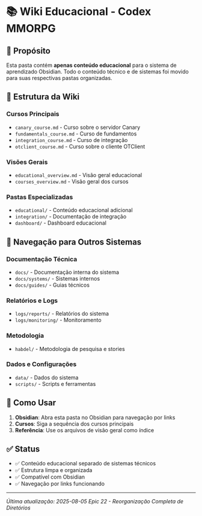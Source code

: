 # 📚 Wiki Educacional - Codex MMORPG

## 🎯 **Propósito**
Esta pasta contém **apenas conteúdo educacional** para o sistema de aprendizado Obsidian. Todo o conteúdo técnico e de sistemas foi movido para suas respectivas pastas organizadas.

## 📁 **Estrutura da Wiki**

### **Cursos Principais**
- `canary_course.md` - Curso sobre o servidor Canary
- `fundamentals_course.md` - Curso de fundamentos
- `integration_course.md` - Curso de integração
- `otclient_course.md` - Curso sobre o cliente OTClient

### **Visões Gerais**
- `educational_overview.md` - Visão geral educacional
- `courses_overview.md` - Visão geral dos cursos

### **Pastas Especializadas**
- `educational/` - Conteúdo educacional adicional
- `integration/` - Documentação de integração
- `dashboard/` - Dashboard educacional

## 🔗 **Navegação para Outros Sistemas**

### **Documentação Técnica**
- `docs/` - Documentação interna do sistema
- `docs/systems/` - Sistemas internos
- `docs/guides/` - Guias técnicos

### **Relatórios e Logs**
- `logs/reports/` - Relatórios do sistema
- `logs/monitoring/` - Monitoramento

### **Metodologia**
- `habdel/` - Metodologia de pesquisa e stories

### **Dados e Configurações**
- `data/` - Dados do sistema
- `scripts/` - Scripts e ferramentas

## 📖 **Como Usar**
1. **Obsidian**: Abra esta pasta no Obsidian para navegação por links
2. **Cursos**: Siga a sequência dos cursos principais
3. **Referência**: Use os arquivos de visão geral como índice

## ✅ **Status**
- ✅ Conteúdo educacional separado de sistemas técnicos
- ✅ Estrutura limpa e organizada
- ✅ Compatível com Obsidian
- ✅ Navegação por links funcionando

---
*Última atualização: 2025-08-05*
*Epic 22 - Reorganização Completa de Diretórios* 